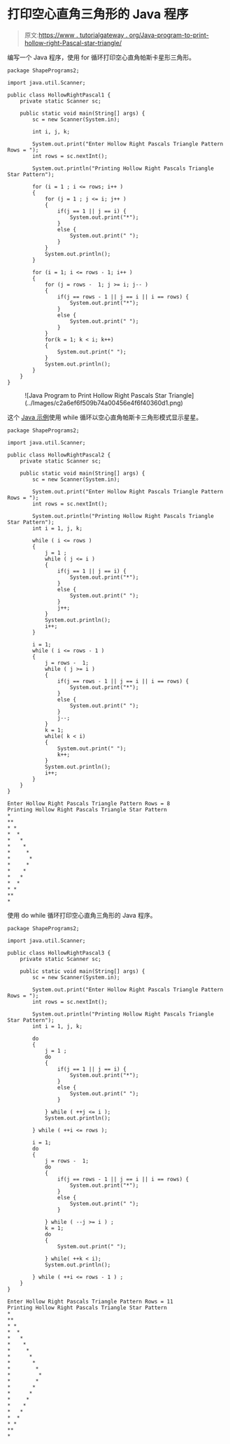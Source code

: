 # 打印空心直角三角形的 Java 程序

> 原文:[https://www . tutorialgateway . org/Java-program-to-print-hollow-right-Pascal-star-triangle/](https://www.tutorialgateway.org/java-program-to-print-hollow-right-pascals-star-triangle/)

编写一个 Java 程序，使用 for 循环打印空心直角帕斯卡星形三角形。

```
package ShapePrograms2;

import java.util.Scanner;

public class HollowRightPascal1 {
	private static Scanner sc;

	public static void main(String[] args) {
		sc = new Scanner(System.in);

		int i, j, k;

		System.out.print("Enter Hollow Right Pascals Triangle Pattern Rows = ");
		int rows = sc.nextInt();

		System.out.println("Printing Hollow Right Pascals Triangle Star Pattern");

		for (i = 1 ; i <= rows; i++ ) 
		{
			for (j = 1 ; j <= i; j++ ) 
			{
				if(j == 1 || j == i) {
					System.out.print("*");
				}
				else {
					System.out.print(" ");
				}
			}
			System.out.println();
		}

		for (i = 1; i <= rows - 1; i++ ) 
		{
			for (j = rows -  1; j >= i; j-- ) 
			{
				if(j == rows - 1 || j == i || i == rows) {
					System.out.print("*");
				}
				else {
					System.out.print(" ");
				}
			}
			for(k = 1; k < i; k++)
			{
				System.out.print(" ");
			}
			System.out.println();
		}
	}
}
```

<figure class="wp-block-image size-large">![Java Program to Print Hollow Right Pascals Star Triangle](../Images/c2a6ef6f509b74a00456e4f6f40360d1.png)</figure>

这个 [Java 示例](https://www.tutorialgateway.org/learn-java-programs/)使用 while 循环以空心直角帕斯卡三角形模式显示星星。

```
package ShapePrograms2;

import java.util.Scanner;

public class HollowRightPascal2 {
	private static Scanner sc;

	public static void main(String[] args) {
		sc = new Scanner(System.in);

		System.out.print("Enter Hollow Right Pascals Triangle Pattern Rows = ");
		int rows = sc.nextInt();

		System.out.println("Printing Hollow Right Pascals Triangle Star Pattern");
		int i = 1, j, k;

		while ( i <= rows ) 
		{
			j = 1 ;
			while ( j <= i ) 
			{
				if(j == 1 || j == i) {
					System.out.print("*");
				}
				else {
					System.out.print(" ");
				}
				j++;
			}
			System.out.println();
			i++;
		}

		i = 1;
		while ( i <= rows - 1 ) 
		{
			j = rows -  1;
			while ( j >= i ) 
			{
				if(j == rows - 1 || j == i || i == rows) {
					System.out.print("*");
				}
				else {
					System.out.print(" ");
				}
				j--;
			}
			k = 1;
			while( k < i)
			{
				System.out.print(" ");
				k++;
			}
			System.out.println();
			i++;
		}
	}
}
```

```
Enter Hollow Right Pascals Triangle Pattern Rows = 8
Printing Hollow Right Pascals Triangle Star Pattern
*
**
* *
*  *
*   *
*    *
*     *
*      *
*     *
*    * 
*   *  
*  *   
* *    
**     
*
```

使用 do while 循环打印空心直角三角形的 Java 程序。

```
package ShapePrograms2;

import java.util.Scanner;

public class HollowRightPascal3 {
	private static Scanner sc;

	public static void main(String[] args) {
		sc = new Scanner(System.in);

		System.out.print("Enter Hollow Right Pascals Triangle Pattern Rows = ");
		int rows = sc.nextInt();

		System.out.println("Printing Hollow Right Pascals Triangle Star Pattern");
		int i = 1, j, k;

		do
		{
			j = 1 ;
			do
			{
				if(j == 1 || j == i) {
					System.out.print("*");
				}
				else {
					System.out.print(" ");
				}

			} while ( ++j <= i );
			System.out.println();

		} while ( ++i <= rows );

		i = 1;
		do
		{
			j = rows -  1;
			do
			{
				if(j == rows - 1 || j == i || i == rows) {
					System.out.print("*");
				}
				else {
					System.out.print(" ");
				}

			} while ( --j >= i ) ;
			k = 1;
			do
			{
				System.out.print(" ");

			} while( ++k < i);
			System.out.println();

		} while ( ++i <= rows - 1 ) ;
	}
}
```

```
Enter Hollow Right Pascals Triangle Pattern Rows = 11
Printing Hollow Right Pascals Triangle Star Pattern
*
**
* *
*  *
*   *
*    *
*     *
*      *
*       *
*        *
*         *
*        * 
*       * 
*      *  
*     *   
*    *    
*   *     
*  *      
* *       
**        
*
```